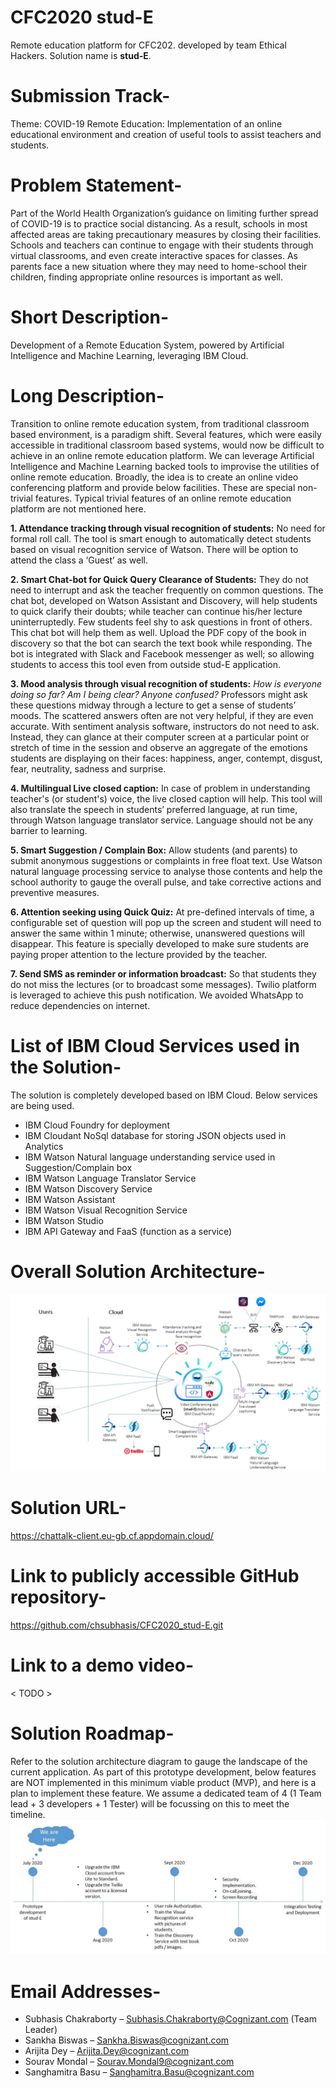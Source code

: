 # CFC2020 stud-E
 Remote education platform for CFC202. developed by team Ethical Hackers. Solution name is <b>stud-E</b>.

# Submission Track-
Theme: COVID-19
Remote Education: Implementation of an online educational environment and creation of useful tools to assist teachers and students.

# Problem Statement-
Part of the World Health Organization’s guidance on limiting further spread of COVID-19 is to practice social distancing. As a result, schools in most affected areas are taking precautionary measures by closing their facilities. Schools and teachers can continue to engage with their students through virtual classrooms, and even create interactive spaces for classes. As parents face a new situation where they may need to home-school their children, finding appropriate online resources is important as well.

# Short Description-
Development of a Remote Education System, powered by Artificial Intelligence and Machine Learning, leveraging IBM Cloud.

# Long Description-
Transition to online remote education system, from traditional classroom based environment, is a paradigm shift. Several features, which were easily accessible in traditional classroom based systems, would now be difficult to achieve in an online remote education platform. We can leverage Artificial Intelligence and Machine Learning backed tools to improvise the utilities of online remote education. Broadly, the idea is to create an online video conferencing platform and provide below facilities. These are special non-trivial features. Typical trivial features of an online remote education platform are not mentioned here.

<b>1.	Attendance tracking through visual recognition of students:</b> No need for formal roll call. The tool is smart enough to automatically detect students based on visual recognition service of Watson. There will be option to attend the class a ‘Guest’ as well.

<b>2.	Smart Chat-bot for Quick Query Clearance of Students:</b> They do not need to interrupt and ask the teacher frequently on common questions. The chat bot, developed on Watson Assistant and Discovery, will help students to quick clarify their doubts; while teacher can continue his/her lecture uninterruptedly. Few students feel shy to ask questions in front of others. This chat bot will help them as well. Upload the PDF copy of the book in discovery so that the bot can search the text book while responding. The bot is integrated with Slack and Facebook messenger as well; so allowing students to access this tool even from outside stud-E application.

<b>3.	Mood analysis through visual recognition of students:</b> <I>How is everyone doing so far? Am I being clear? Anyone confused?</I> Professors might ask these questions midway through a lecture to get a sense of students’ moods. The scattered answers often are not very helpful, if they are even accurate. With sentiment analysis software, instructors do not need to ask. Instead, they can glance at their computer screen at a particular point or stretch of time in the session and observe an aggregate of the emotions students are displaying on their faces: happiness, anger, contempt, disgust, fear, neutrality, sadness and surprise.

<b>4.	Multilingual Live closed caption:</b> In case of problem in understanding teacher's (or student's) voice, the live closed caption will help. This tool will also translate the speech in students’ preferred language, at run time, through Watson language translator service. Language should not be any barrier to learning.

<b>5.	Smart Suggestion / Complain Box:</b> Allow students (and parents) to submit anonymous suggestions or complaints in free float text. Use Watson natural language processing service to analyse those contents and help the school authority to gauge the overall pulse, and take corrective actions and preventive measures.

<b>6.	Attention seeking using Quick Quiz:</b> At pre-defined intervals of time, a configurable set of question will pop up the screen and student will need to answer the same within 1 minute; otherwise, unanswered questions will disappear. This feature is specially developed to make sure students are paying proper attention to the lecture provided by the teacher.

<b>7.	Send SMS as reminder or information broadcast:</b> So that students they do not miss the lectures (or to broadcast some messages). Twilio platform is leveraged to achieve this push notification. We avoided WhatsApp to reduce dependencies on internet. 

# List of IBM Cloud Services used in the Solution-
The solution is completely developed based on IBM Cloud. Below services are being used.
-	IBM Cloud Foundry for deployment
-	IBM Cloudant NoSql database for storing JSON objects used in Analytics
-	IBM Watson Natural language understanding service used in Suggestion/Complain box
-	IBM Watson Language Translator Service
-	IBM Watson Discovery Service
-	IBM Watson Assistant
-	IBM Watson Visual Recognition Service
-	IBM Watson Studio
-	IBM API Gateway and FaaS (function as a service)

# Overall Solution Architecture-
<img src="Solution_Architecture.jpg"></img>

# Solution URL-
https://chattalk-client.eu-gb.cf.appdomain.cloud/

# Link to publicly accessible GitHub repository-
https://github.com/chsubhasis/CFC2020_stud-E.git

# Link to a demo video-
< TODO >

# Solution Roadmap-
Refer to the solution architecture diagram to gauge the landscape of the current application. As part of this prototype development, below features are NOT implemented in this minimum viable product (MVP), and here is a plan to implement these feature. We assume a dedicated team of 4 (1 Team lead + 3 developers + 1 Tester) will be focussing on this to meet the timeline.<br>
<img src="roadmap.jpg"></img>

# Email Addresses-
- Subhasis Chakraborty – Subhasis.Chakraborty@Cognizant.com (Team Leader)
- Sankha Biswas – Sankha.Biswas@cognizant.com 
- Arijita Dey – Arijita.Dey@cognizant.com 
- Sourav Mondal – Sourav.Mondal9@cognizant.com 
- Sanghamitra Basu – Sanghamitra.Basu@cognizant.com 
